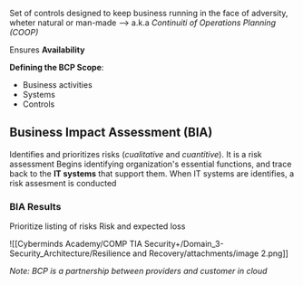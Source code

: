 Set of controls designed to keep business running in the face of adversity, wheter natural or man-made
--> a.k.a *Continuiti of Operations Planning (COOP)*

Ensures **Availability**

**Defining the BCP Scope**:
- Business activities
- Systems
- Controls
## Business Impact Assessment (BIA)

Identifies and prioritizes risks (*cualitative* and *cuantitive*). It is a risk assessment
Begins identifying organization's essential functions, and trace back to the **IT systems** that support them. When IT systems are identifies, a risk assesment is conducted
### BIA Results
Prioritize listing of risks
Risk and expected loss

![[Cyberminds Academy/COMP TIA Security+/Domain_3-Security_Architecture/Resilience and Recovery/attachments/image 2.png]]

*Note: BCP is a partnership between providers and customer in cloud*